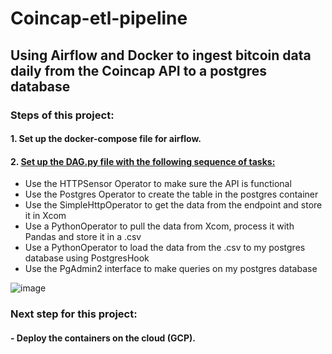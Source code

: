# Coincap-etl-pipeline
## Using Airflow and Docker to ingest bitcoin data daily from the Coincap API to a postgres database

### Steps of this project: 

#### 1. Set up the docker-compose file for airflow.

#### 2. [Set up the DAG.py file with the following sequence of tasks:](https://github.com/Anassidr/Coincap-etl-pipeline/blob/main/coincap-project/dags/ETL_dag.py)
  - Use the HTTPSensor Operator to make sure the API is functional
  - Use the Postgres Operator to create the table in the postgres container
  - Use the SimpleHttpOperator to get the data from the endpoint and store it in Xcom
  - Use a PythonOperator to pull the data from Xcom, process it with Pandas and store it in a .csv
  - Use a PythonOperator to load the data from the .csv to my postgres database using PostgresHook
  - Use the PgAdmin2 interface to make queries on my postgres database 
  
  ![image](https://user-images.githubusercontent.com/109003970/222764614-ae9913da-4fd1-475f-860f-a729c1b3601c.png)


### Next step for this project: 
#### - Deploy the containers on the cloud (GCP). 
